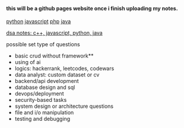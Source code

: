 #### this will be a github pages website once i finish uploading my notes. 

[python](https://github.com/8ORUZ7/code-review/blob/main/python.md)
[javascript](https://github.com/8ORUZ7/code-review/blob/main/javascript.md)
[php](https://github.com/8ORUZ7/code-review/blob/main/php.md)
[java](https://github.com/8ORUZ7/code-review/blob/main/java.md)

[dsa notes: c++, javascript, python, java](https://github.com/8ORUZ7/data-structure-and-advance-algorithm)

possible set type of questions
- basic crud without framework**
- using of ai
- logics: hackerrank, leetcodes, codewars
- data analyst: custom dataset or cv
- backend/api development
- database design and sql
- devops/deployment
- security-based tasks
- system design or architecture questions
- file and i/o manipulation
- testing and debugging

